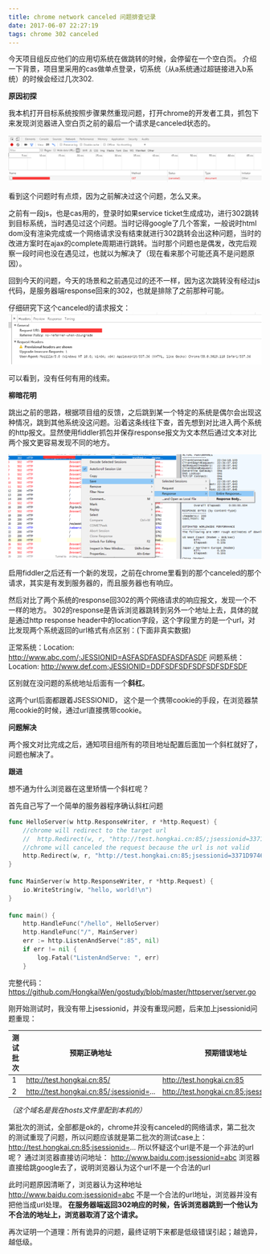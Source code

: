 ```yaml
---
title: chrome network canceled 问题排查记录
date: 2017-06-07 22:27:19
tags: chrome 302 canceled
---
```


今天项目组反应他们的应用切系统在做跳转的时候，会停留在一个空白页。
介绍一下背景，项目里采用的cas做单点登录，切系统（从a系统通过超链接进入b系统）的时候会经过几次302.

**原因初探**

我本机打开目标系统按照步骤果然重现问题，打开chrome的开发者工具，抓包下来发现浏览器进入空白页之前的最后一个请求是canceled状态的。

![chrome canceled network][1]


看到这个问题时有点烦，因为之前解决过这个问题，怎么又来。

之前有一段js，也是cas用的，登录时如果service ticket生成成功，进行302跳转到目标系统，当时遇见过这个问题。当时记得google了几个答案，一般说时html dom没有渲染完成或一个网络请求没有结束就进行302跳转会出这种问题，当时的改进方案时在ajax的complete周期进行跳转。当时那个问题也是偶发，改完后观察一段时间也没在遇见过，也就以为解决了（现在看来那个可能还真不是问题原因）。

回到今天的问题，今天的场景和之前遇见过的还不一样，因为这次跳转没有经过js代码，是服务器端response回来的302，也就是排除了之前那种可能。

仔细研究下这个canceled的请求报文：
![请求报文详情][2]


可以看到，没有任何有用的线索。

**柳暗花明**

跳出之前的思路，根据项目组的反馈，之后跳到某一个特定的系统是偶尔会出现这种情况，跳到其他系统没这问题。沿着这条线往下查，首先想到对比进入两个系统的http报文。显然使用fiddler抓包并保存response报文为文本然后通过文本对比两个报文更容易发现不同的地方。

![fiddler 保存完整response为文本][3]

启用fiddler之后还有一个新的发现，之前在chrome里看到的那个canceled的那个请求，其实是有发到服务器的，而且服务器也有响应。

然后对比了两个系统的response回302的两个网络请求的响应报文，发现一个不一样的地方。
302的response是告诉浏览器跳转到另外一个地址上去，具体的就是通过http response header中的location字段，这个字段里方的是一个url，对比发现两个系统返回的url格式有点区别：(下面非真实数据)

正常系统：Location: http://www.abc.com/;JESSIONID=ASFASDFASDFASDFASDF
问题系统：Location: http://www.def.com;JESSIONID=DDFSDFSDFSDFSDFSDFSDF

区别就在没问题的系统地址后面有一个**斜杠**。

这两个url后面都跟着JSESSIONID， 这个是一个携带cookie的手段，在浏览器禁用cookie的时候，通过url直接携带cookie。

**问题解决**

两个报文对比完成之后，通知项目组所有的项目地址配置后面加一个斜杠就好了，问题也解决了。

**跟进**

想不通为什么浏览器在这里矫情一个斜杠呢？

首先自己写了一个简单的服务器程序确认斜杠问题

```go
func HelloServer(w http.ResponseWriter, r *http.Request) {
	//chrome will redirect to the target url
	//	http.Redirect(w, r, "http://test.hongkai.cn:85/;jsessionid=3371D97462347B30C7D55ABD9C455E31", http.StatusFound)
	//chrome will canceled the request because the url is not valid
	http.Redirect(w, r, "http://test.hongkai.cn:85;jsessionid=3371D97462347B30C7D55ABD9C455E31", http.StatusFound)
}

func MainServer(w http.ResponseWriter, r *http.Request) {
	io.WriteString(w, "hello, world!\n")
}

func main() {
	http.HandleFunc("/hello", HelloServer)
	http.HandleFunc("/", MainServer)
	err := http.ListenAndServe(":85", nil)
	if err != nil {
		log.Fatal("ListenAndServe: ", err)
	}
```
完整代码：https://github.com/HongkaiWen/gostudy/blob/master/httpserver/server.go

刚开始测试时，我没有带上jsessionid，并没有重现问题，后来加上jsessionid问题重现：

| 测试批次    |  预期正确地址   |  预期错误地址   | 
| --- | --- | --- |
|  1   |  http://test.hongkai.cn:85/   | http://test.hongkai.cn:85    |
|  2   | http://test.hongkai.cn:85/;jsessionid=...   |  http://test.hongkai.cn:85;jsessionid=...   | 

*（这个域名是我在hosts文件里配到本机的）*

第批次的测试，全部都是ok的，chrome并没有canceled的网络请求，第二批次的测试重现了问题，所以问题应该就是第二批次的测试case上：
http://test.hongkai.cn:85;jsessionid=...
所以怀疑这个url是不是一个非法的url呢？
通过浏览器直接访问地址：
http://www.baidu.com;jsessionid=abc
浏览器直接给跳google去了，说明浏览器认为这个url不是一个合法的url

此时问题原因清晰了，浏览器认为这种地址
http://www.baidu.com;jsessionid=abc
不是一个合法的url地址，浏览器并没有把他当成url处理。
**在服务器端返回302响应的时候，告诉浏览器跳到一个他认为不合法的地址上，浏览器取消了这个请求。**


再次证明一个道理：所有诡异的问题，最终证明下来都是低级错误引起；越诡异，越低级。



  [1]: https://raw.githubusercontent.com/HongkaiWen/images/master/blog/chrome_network_canceled/chrome_canceled.png
  [2]: https://raw.githubusercontent.com/HongkaiWen/images/master/blog/chrome_network_canceled/chrome_canceled_detail.png
  [3]: https://raw.githubusercontent.com/HongkaiWen/images/master/blog/chrome_network_canceled/%E6%8A%93%E5%8C%85.png

